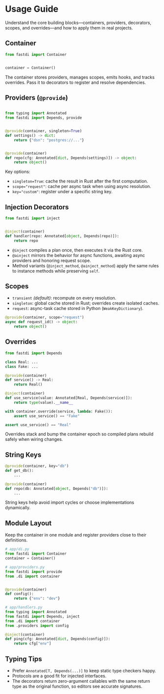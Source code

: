 # Usage Guide

Understand the core building blocks—containers, providers, decorators, scopes, and overrides—and how to apply them in real projects.

## Container

```python
from fastdi import Container


container = Container()
```

The container stores providers, manages scopes, emits hooks, and tracks overrides. Pass it to decorators to register and resolve dependencies.

## Providers (`@provide`)

```python

from typing import Annotated
from fastdi import Depends, provide


@provide(container, singleton=True)
def settings() -> dict:
    return {"dsn": "postgres://..."}


@provide(container)
def repo(cfg: Annotated[dict, Depends(settings)]) -> object:
    return object()
```

Key options:

- `singleton=True`: cache the result in Rust after the first computation.
- `scope="request"`: cache per async task when using async resolution.
- `key="custom"`: register under a specific string key.

## Injection Decorators

```python
from fastdi import inject


@inject(container)
def handler(repo: Annotated[object, Depends(repo)]):
    return repo
```

- `@inject` compiles a plan once, then executes it via the Rust core.
- `@ainject` mirrors the behavior for async functions, awaiting async providers and honoring request scope.
- Method variants (`@inject_method`, `@ainject_method`) apply the same rules to instance methods while preserving `self`.

## Scopes

- `transient` *(default)*: recompute on every resolution.
- `singleton`: global cache stored in Rust; overrides create isolated caches.
- `request`: async-task cache stored in Python (`WeakKeyDictionary`).

```python
@provide(container, scope="request")
async def request_id() -> object:
    return object()
```

## Overrides

```python
from fastdi import Depends

class Real: ...
class Fake: ...

@provide(container)
def service() -> Real:
    return Real()

@inject(container)
def use_service(value: Annotated[Real, Depends(service)]):
    return type(value).__name__

with container.override(service, lambda: Fake()):
    assert use_service() == "Fake"

assert use_service() == "Real"
```

Overrides stack and bump the container epoch so compiled plans rebuild safely when wiring changes.

## String Keys

```python
@provide(container, key="db")
def get_db():
    ...

@provide(container)
def repo(db: Annotated[object, Depends("db")]):
    ...
```

String keys help avoid import cycles or choose implementations dynamically.

## Module Layout

Keep the container in one module and register providers close to their definitions.

```python
# app/di.py
from fastdi import Container
container = Container()

# app/providers.py
from fastdi import provide
from .di import container


@provide(container)
def config():
    return {"env": "dev"}

# app/handlers.py
from typing import Annotated
from fastdi import Depends, inject
from .di import container
from .providers import config

@inject(container)
def ping(cfg: Annotated[dict, Depends(config)]):
    return cfg["env"]
```

## Typing Tips

- Prefer `Annotated[T, Depends(...)]` to keep static type checkers happy.
- Protocols are a good fit for injected interfaces.
- The decorators return zero-argument callables with the same return type as the original function, so editors see accurate signatures.
